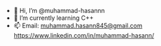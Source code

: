 - 👋 Hi, I’m @muhammad-hasannn
- 🌱 I’m currently learning C++
- 📫 Email: muhammad.hasann845@gmail.com
https://www.linkedin.com/in/muhammad-hasann/


